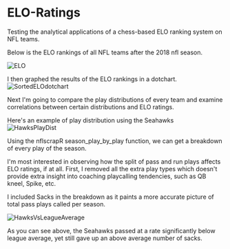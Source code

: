 # ELO-Ratings

Testing the analytical applications of a chess-based ELO ranking system on NFL teams. 

Below is the ELO rankings of all NFL teams after the 2018 nfl season.

![ELO](https://user-images.githubusercontent.com/29874915/54938135-b7ee3b80-4f1d-11e9-84dd-c5b6b62983e2.PNG)

I then graphed the results of the ELO rankings in a dotchart. 
![SortedELOdotchart](https://user-images.githubusercontent.com/29874915/55000950-803dcd00-4fcb-11e9-9055-6bc081ee98d6.PNG)

Next I'm going to compare the play distributions of every team and examine correlations between certain distributions and ELO ratings.

Here's an example of play distribution using the Seahawks
![HawksPlayDist](https://user-images.githubusercontent.com/29874915/55415848-b2b86e80-5565-11e9-912b-d41d4171d8d0.PNG)

Using the nflscrapR season_play_by_play function, we can get a breakdown of every play of the season.

I'm most interested in observing how the split of pass and run plays affects ELO ratings, if at all.
First, I removed all the extra play types which doesn't provide extra insight into coaching playcalling tendencies, such as QB kneel, Spike, etc. 

I included Sacks in the breakdown as it paints a more accurate picture of total pass plays called per season.  


![HawksVsLeagueAverage](https://user-images.githubusercontent.com/29874915/55491341-3b4e1200-562d-11e9-964c-2b4a9ed92c20.PNG)

As you can see above, the Seahawks passed at a rate significantly below league average, yet still gave up an above average number of sacks. 
